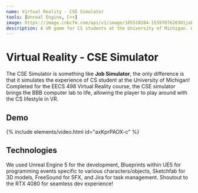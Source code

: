 ```yaml
---
name: Virtual Reality - CSE Simulator
tools: [Unreal Engine, C++]
image: https://image.cnbcfm.com/api/v1/image/105510204-1539707620301jobsim1.png?v=1539707641
description: A VR game for CS students at the University of Michigan. Want to experience what it's like to be a CSE student? Try it out!
---
```


# Virtual Reality - CSE Simulator

The CSE Simulator is something like **Job Simulator**, the only difference is that it simulates the experience of CS student at the University of Michigan! Completed for the EECS 498 Virtual Reality course, the CSE simulator brings the BBB computer lab to life, allowing the player to play around with the CS lifestyle in VR.

## Demo


{% include elements/video.html id="axKprPAOX-c" %}

## Technologies

We used Unreal Engine 5 for the development, Blueprints within UE5 for programming events specific to various characters/objects, Sketchfab for 3D models, FreeSound for SFX, and Jira for task management. Shoutout to the RTX 4080 for seamless dev experience!